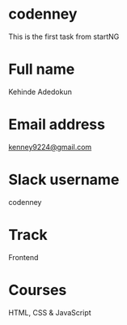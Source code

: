 # codenney
This is the first task from startNG

# Full name 
Kehinde Adedokun

# Email address
kenney9224@gmail.com

# Slack username
codenney

# Track
Frontend

# Courses
HTML, CSS & JavaScript